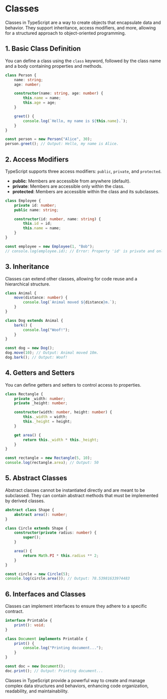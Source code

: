 
# Classes

Classes in TypeScript are a way to create objects that encapsulate data and behavior. They support inheritance, access modifiers, and more, allowing for a structured approach to object-oriented programming.

## 1. Basic Class Definition
You can define a class using the `class` keyword, followed by the class name and a body containing properties and methods.
```typescript
class Person {
    name: string;
    age: number;

    constructor(name: string, age: number) {
        this.name = name;
        this.age = age;
    }

    greet() {
        console.log(`Hello, my name is ${this.name}.`);
    }
}

const person = new Person("Alice", 30);
person.greet(); // Output: Hello, my name is Alice.
```

## 2. Access Modifiers
TypeScript supports three access modifiers: `public`, `private`, and `protected`.
- **public**: Members are accessible from anywhere (default).
- **private**: Members are accessible only within the class.
- **protected**: Members are accessible within the class and its subclasses.
```typescript
class Employee {
    private id: number;
    public name: string;

    constructor(id: number, name: string) {
        this.id = id;
        this.name = name;
    }
}

const employee = new Employee(1, "Bob");
// console.log(employee.id); // Error: Property 'id' is private and only accessible within class 'Employee'.
```

## 3. Inheritance
Classes can extend other classes, allowing for code reuse and a hierarchical structure.
```typescript
class Animal {
    move(distance: number) {
        console.log(`Animal moved ${distance}m.`);
    }
}

class Dog extends Animal {
    bark() {
        console.log("Woof!");
    }
}

const dog = new Dog();
dog.move(10); // Output: Animal moved 10m.
dog.bark(); // Output: Woof!
```

## 4. Getters and Setters
You can define getters and setters to control access to properties.
```typescript
class Rectangle {
    private _width: number;
    private _height: number;

    constructor(width: number, height: number) {
        this._width = width;
        this._height = height;
    }

    get area() {
        return this._width * this._height;
    }
}

const rectangle = new Rectangle(5, 10);
console.log(rectangle.area); // Output: 50
```

## 5. Abstract Classes
Abstract classes cannot be instantiated directly and are meant to be subclassed. They can contain abstract methods that must be implemented by derived classes.
```typescript
abstract class Shape {
    abstract area(): number;
}

class Circle extends Shape {
    constructor(private radius: number) {
        super();
    }

    area() {
        return Math.PI * this.radius ** 2;
    }
}

const circle = new Circle(5);
console.log(circle.area()); // Output: 78.53981633974483
```

## 6. Interfaces and Classes
Classes can implement interfaces to ensure they adhere to a specific contract.
```typescript
interface Printable {
    print(): void;
}

class Document implements Printable {
    print() {
        console.log("Printing document...");
    }
}

const doc = new Document();
doc.print(); // Output: Printing document...
```

Classes in TypeScript provide a powerful way to create and manage complex data structures and behaviors, enhancing code organization, readability, and maintainability.
